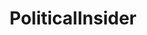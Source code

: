 ---
title: PoliticalInsider
crosslinks:
- politics
- worldnews
- news
- Conservative
- NeutralPolitics
---